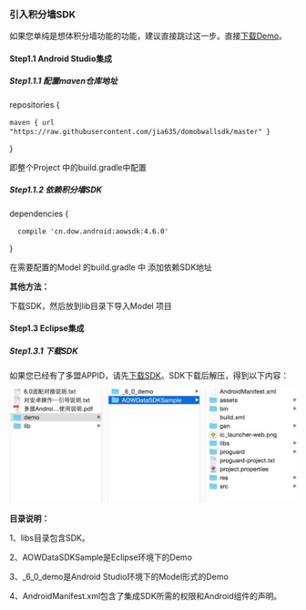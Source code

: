 ### 引入积分墙SDK

如果您单纯是想体积分墙功能的功能，建议直接跳过这一步。直接[下载Demo](https://pro-app-mt.fir.im/e9b91721f339e6e419a3b59d97f2681e5c3cf343.apk?AWSAccessKeyId=e0cada7f00f2465b929656d799937873&Expires=1486458075&Signature=WTQpDxFMtC3MmC6WT%2Bis1cnh3Mc%3D&filename=domobwall.apk_1.0.apk)。

#### Step1.1 Android Studio集成

##### Step1.1.1 配置maven仓库地址

repositories {

```
maven { url "https://raw.githubusercontent.com/jia635/domobwallsdk/master" }
```

}

即整个Project 中的build.gradle中配置

##### Step1.1.2 依赖积分墙SDK

dependencies {

```
  compile 'cn.dow.android:aowsdk:4.6.0'
```

}

在需要配置的Model 的build.gradle 中 添加依赖SDK地址

**其他方法：**

下载SDK，然后放到lib目录下导入Model 项目

#### Step1.3 Eclipse集成

##### Step1.3.1 下载SDK

如果您已经有了多盟APPID，请先[下载SDK](http://s.domob.cn/sdk/domob_android_offerwall_sdk-4.3.0.zip)。SDK下载后解压，得到以下内容：

![](/assets/sdk.png)

**目录说明：**

1、libs目录包含SDK。

2、AOWDataSDKSample是Eclipse环境下的Demo

3、\_6\_0\_demo是Android Studio环境下的Model形式的Demo

4、AndroidManifest.xml包含了集成SDK所需的权限和Android组件的声明。

##### 




